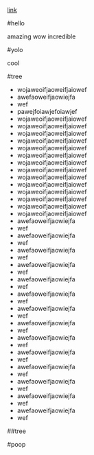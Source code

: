[link](#tree)

#hello

amazing wow incredible

#yolo

cool

#tree

- wojaweoifjaoweifjaiowef
- awefaoweifjaowiejfa
- wef
- pawejfoiawjefoiawjef
- wojaweoifjaoweifjaiowef
- wojaweoifjaoweifjaiowef
- wojaweoifjaoweifjaiowef
- wojaweoifjaoweifjaiowef
- wojaweoifjaoweifjaiowef
- wojaweoifjaoweifjaiowef
- wojaweoifjaoweifjaiowef
- wojaweoifjaoweifjaiowef
- wojaweoifjaoweifjaiowef
- wojaweoifjaoweifjaiowef
- wojaweoifjaoweifjaiowef
- wojaweoifjaoweifjaiowef
- wojaweoifjaoweifjaiowef
- wojaweoifjaoweifjaiowef
- awefaoweifjaowiejfa
- wef
- awefaoweifjaowiejfa
- wef
- awefaoweifjaowiejfa
- wef
- awefaoweifjaowiejfa
- wef
- awefaoweifjaowiejfa
- wef
- awefaoweifjaowiejfa
- wef
- awefaoweifjaowiejfa
- wef
- awefaoweifjaowiejfa
- wef
- awefaoweifjaowiejfa
- wef
- awefaoweifjaowiejfa
- wef
- awefaoweifjaowiejfa
- wef
- awefaoweifjaowiejfa
- wef
- awefaoweifjaowiejfa
- wef
- awefaoweifjaowiejfa
- wef

##tree

#poop
